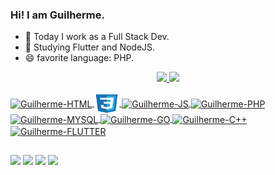 ### Hi! I am Guilherme.

- 🔭 Today I work as a Full Stack Dev.
- 🌱 Studying Flutter and NodeJS.
- 😄 favorite language: PHP.

<div align="center">
  <a href="https://github.com/guilherme395">
  <img height="150em" src="https://github-readme-stats.vercel.app/api?username=guilherme395&show_icons=true&theme=dracula&include_all_commits=true&count_private=true"/>
  <img height="150em" src="https://github-readme-stats.vercel.app/api/top-langs/?username=guilherme395&layout=compact&langs_count=7&theme=dracula"/>
</div>

<div style="display: inline_block"><br>
  <img align="center" alt="Guilherme-HTML" height="30" width="40" src="https://cdn.jsdelivr.net/gh/devicons/devicon/icons/html5/html5-original.svg" />
  <img align="center" alt="Guilherme-CSS" height="30" width="40" src="https://raw.githubusercontent.com/devicons/devicon/master/icons/css3/css3-original.svg">
  <img align="center" alt="Guilherme-JS" height="30" width="40" src="https://cdn.jsdelivr.net/gh/devicons/devicon/icons/javascript/javascript-original.svg" />
  <img align="center" alt="Guilherme-PHP" height="30" width="40" src="https://cdn.jsdelivr.net/gh/devicons/devicon/icons/php/php-original.svg" />
  <img align="center" alt="Guilherme-MYSQL" height="30" width="40" src="https://cdn.jsdelivr.net/gh/devicons/devicon/icons/mysql/mysql-original.svg" />
  <img align="center" alt="Guilherme-GO" height="30" width="40" src="https://cdn.jsdelivr.net/gh/devicons/devicon/icons/go/go-original-wordmark.svg" />
  <img align="center" alt="Guilherme-C++" height="30" width="40" src="https://cdn.jsdelivr.net/gh/devicons/devicon/icons/cplusplus/cplusplus-original.svg" />
  <img align="center" alt="Guilherme-FLUTTER" height="30" width="40" src="https://cdn.jsdelivr.net/gh/devicons/devicon/icons/flutter/flutter-original.svg" />
</div>
  
##

<div> 
  <a href="https://wa.me/5563992954536" target="_blank"><img src="https://img.shields.io/badge/WhatsApp-25D366?style=for-the-badge&logo=whatsapp&logoColor=white" target="_blank"></a>
  <a href="https://instagram.com/the_gui_coder" target="_blank"><img src="https://img.shields.io/badge/-Instagram-%23E4405F?style=for-the-badge&logo=instagram&logoColor=white" target="_blank"></a>
  <a href = "https://t.me/the_gui_coder"><img src="https://img.shields.io/badge/Telegram-2CA5E0?style=for-the-badge&logo=telegram&logoColor=white" target="_blank"></a>
  <a href = "mailto:guilhermelimaleite06@gmail.com"><img src="https://img.shields.io/badge/-Gmail-%23333?style=for-the-badge&logo=gmail&logoColor=white" target="_blank"></a>
  
</div>
